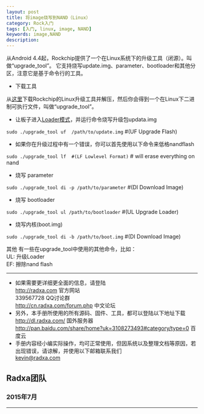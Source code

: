 ```yaml
---
layout: post
title: 将image烧写到NAND（Linux）
category: Rock入门
tags: [入门, linux, image, NAND]
keywords: image,NAND
description: 
---
```




从Android 4.4起，Rockchip提供了一个在Linux系统下的升级工具（闭源）。叫做“upgrade_tool”。 它支持烧写update.img、parameter、bootloader和其他分区，注意它是基于命令行的工具。 


* 下载工具  

从[这里][2]下载Rockchip的Linux升级工具并解压，然后你会得到一个在Linux下二进制可执行文件，叫做“upgrade_tool”。 

* 让板子进入[Loader模式][1]，并运行命令烧写升级包updata.img

`sudo ./upgrade_tool uf  /path/to/update.img`      #(UF Upgrade Flash)
	
* 如果你在升级过程中有一个错误，你可以首先使用以下命令来低格nandflash

`sudo ./upgrade_tool lf  #(LF Lowlevel Format)`		# will erase everything on nand

* 烧写 parameter

`sudo ./upgrade_tool di -p /path/to/parameter`    #(DI Download Image)

* 烧写 bootloader

`sudo ./upgrade_tool ul /path/to/bootloader`	  #(UL Upgrade Loader)

* 烧写内核(boot.img)

`sudo ./upgrade_tool di -b /path/to/boot.img`	    #(DI Download Image)


其他
有一些在upgrade_tool中使用的其他命令，比如：   
   UL: 升级Loader  
   EF: 擦除nand flash  


[1]:/2014/12/31/enter-recovery-mode.html  

[2]:(dl.radxa.com/rock/tools/linux/Linux_Upgrade_Tool_v1.21.zip)


--------------------------------------------------------------------
* 如果需要更详细更全面的信息，请登陆  
	http://radxa.com  						官方网站  
	339567728         						QQ讨论群  
	http://cn.radxa.com/forum.php					中文论坛  
* 另外，本手册所使用的所有源码、固件、工具，都可以登陆以下地址下载  
	http://dl.radxa.com/                             	      国外服务器  
	http://pan.baidu.com/share/home?uk=3108273493#category/type=0	百度云  
* 手册内容经小编实际操作，均可正常使用，但因系统以及整理文档等原因，若出现错误，请谅解，并使用以下邮箱联系我们  
	kevin@radxa.com  

## Radxa团队  

### 2015年7月  
--------------------------------------------------------------------

